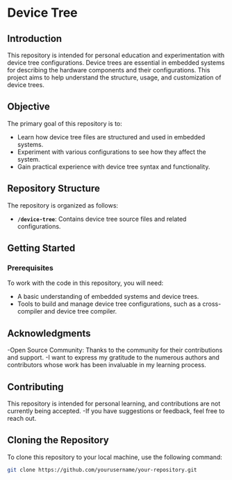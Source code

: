 # Device Tree

## Introduction

This repository is intended for personal education and experimentation with device tree configurations. Device trees are essential in embedded systems for describing the hardware components and their configurations. This project aims to help understand the structure, usage, and customization of device trees.

## Objective

The primary goal of this repository is to:
- Learn how device tree files are structured and used in embedded systems.
- Experiment with various configurations to see how they affect the system.
- Gain practical experience with device tree syntax and functionality.

## Repository Structure

The repository is organized as follows:

- **`/device-tree`**: Contains device tree source files and related configurations.

## Getting Started

### Prerequisites

To work with the code in this repository, you will need:

- A basic understanding of embedded systems and device trees.
- Tools to build and manage device tree configurations, such as a cross-compiler and device tree compiler.

## Acknowledgments

-Open Source Community: Thanks to the community for their contributions and support.
-I want to express my gratitude to the numerous authors and contributors whose work has been invaluable in my learning process. 

## Contributing
This repository is intended for personal learning, and contributions are not currently being accepted.
-If you have suggestions or feedback, feel free to reach out.

## Cloning the Repository

To clone this repository to your local machine, use the following command:

```bash
git clone https://github.com/yourusername/your-repository.git


